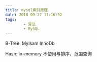 ```yaml
---
title: mysql索引原理
date: 2018-09-27 11:16:52
tags: 
		- 算法
		- MySQL
---
```


B-Tree: MyIsam InnoDb

Hash: in-memory
不使用与排序、范围查询
	
